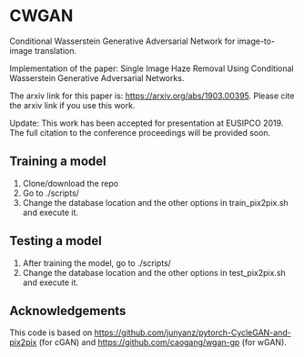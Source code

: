 # CWGAN
Conditional Wasserstein Generative Adversarial Network for image-to-image translation.

Implementation of the paper: Single Image Haze Removal Using Conditional Wasserstein Generative Adversarial Networks.

The arxiv link for this paper is: https://arxiv.org/abs/1903.00395. Please cite the arxiv link if you use this work.

Update: This work has been accepted for presentation at EUSIPCO 2019. The full citation to the conference proceedings will be provided soon.

## Training a model

1. Clone/download the repo
2. Go to ./scripts/
3. Change the database location and the other options in train_pix2pix.sh and execute it.

## Testing a model

1. After training the model, go to ./scripts/
2. Change the database location and the other options in test_pix2pix.sh and execute it.



## Acknowledgements
This code is based on https://github.com/junyanz/pytorch-CycleGAN-and-pix2pix (for cGAN) and https://github.com/caogang/wgan-gp (for wGAN).
